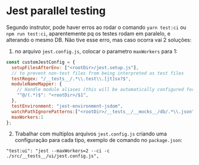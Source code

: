 # Jest parallel testing
Segundo instrutor, pode haver erros ao rodar o comando `yarn test:ci` ou `npm run test:ci`, aparentemente pq os testes rodam em paralelo, e alterando o mesmo DB. Não tive esse erro, mas caso ocorra vai 2 soluções:

1. no arquivo `jest.config.js`, colocar o parametro `maxWorkers` para 1:
```js
const customJestConfig = {
  setupFilesAfterEnv: ["<rootDir>/jest.setup.js"],
  // to prevent non-test files from being interpreted as test files
  testRegex: "/__tests__/.*\\.test\\.[jt]sx?$",
  moduleNameMapper: {
    // Handle module aliases (this will be automatically configured for you soon)
    "^@/(.*)$": "<rootDir>/$1",
  },
  testEnvironment: "jest-environment-jsdom",
  watchPathIgnorePatterns:["<rootDir>/__tests__/__mocks__/db/.*\\.json"],
  maxWorkers:1
};

```

2. Trabalhar com multiplos arquivos `jest.config.js` criando uma configuração para cada tipo, exemplo de comando no `package.json`:

`"test:ui": "jest --maxWorkers=2 --ci -c ./src/__tests__/ui/jest.config.js",`
